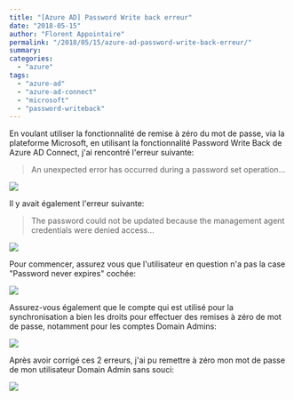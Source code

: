 ```yaml
---
title: "[Azure AD] Password Write back erreur"
date: "2018-05-15"
author: "Florent Appointaire"
permalink: "/2018/05/15/azure-ad-password-write-back-erreur/"
summary:
categories: 
  - "azure"
tags: 
  - "azure-ad"
  - "azure-ad-connect"
  - "microsoft"
  - "password-writeback"
---
```

En voulant utiliser la fonctionnalité de remise à zéro du mot de passe, via la plateforme Microsoft, en utilisant la fonctionnalité Password Write Back de Azure AD Connect, j'ai rencontré l'erreur suivante:

> An unexpected error has occurred during a password set operation...

[![](https://cloudyjourney.fr/wp-content/uploads/2018/05/AzAD01.png)](https://cloudyjourney.fr/wp-content/uploads/2018/05/AzAD01.png)

Il y avait également l'erreur suivante:

> The password could not be updated because the management agent credentials were denied access...

[![](https://cloudyjourney.fr/wp-content/uploads/2018/05/AzAD02.png)](https://cloudyjourney.fr/wp-content/uploads/2018/05/AzAD02.png)

Pour commencer, assurez vous que l'utilisateur en question n'a pas la case "Password never expires" cochée:

[![](https://cloudyjourney.fr/wp-content/uploads/2018/05/AzAD03.png)](https://cloudyjourney.fr/wp-content/uploads/2018/05/AzAD03.png)

Assurez-vous également que le compte qui est utilisé pour la synchronisation a bien les droits pour effectuer des remises à zéro de mot de passe, notamment pour les comptes Domain Admins:

[![](https://cloudyjourney.fr/wp-content/uploads/2018/05/AzAD04.png)](https://cloudyjourney.fr/wp-content/uploads/2018/05/AzAD04.png)

Après avoir corrigé ces 2 erreurs, j'ai pu remettre à zéro mon mot de passe de mon utilisateur Domain Admin sans souci:

[![](https://cloudyjourney.fr/wp-content/uploads/2018/05/AzAD05.png)](https://cloudyjourney.fr/wp-content/uploads/2018/05/AzAD05.png)
